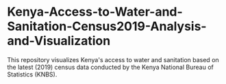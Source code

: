 # Kenya-Access-to-Water-and-Sanitation-Census2019-Analysis-and-Visualization
This repository visualizes Kenya's access to water and sanitation based on the latest (2019) census data conducted by the Kenya National Bureau of Statistics (KNBS).
